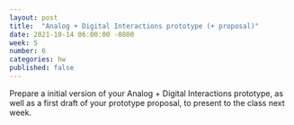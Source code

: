 ```yaml
---
layout: post
title:  "Analog + Digital Interactions prototype (+ proposal)"
date: 2021-10-14 06:00:00 -0800
week: 5
number: 6
categories: hw
published: false
---
```


Prepare a initial version of your Analog + Digital Interactions prototype, as well as a first draft of your prototype proposal, to present to the class next week.
